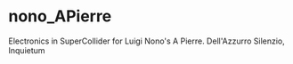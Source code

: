 # nono_APierre
Electronics in SuperCollider for Luigi Nono's A Pierre. Dell'Azzurro Silenzio, Inquietum
